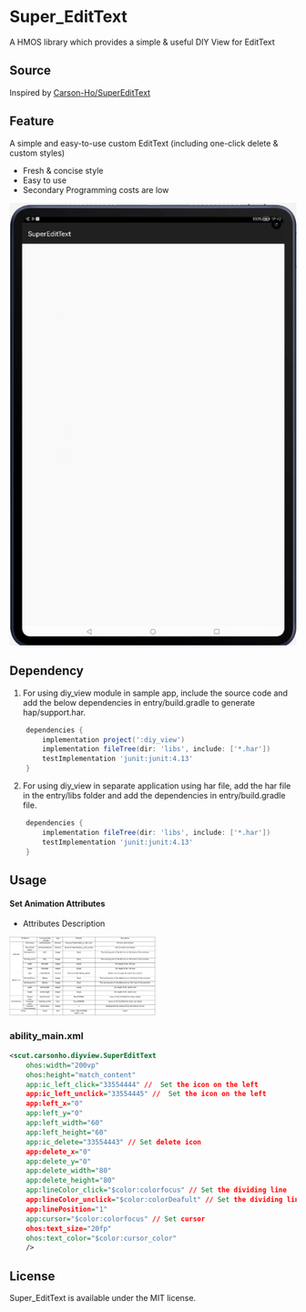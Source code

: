 # Super_EditText

A HMOS library which provides a simple & useful DIY View for EditText

## Source
Inspired by [Carson-Ho/SuperEditText](https://github.com/Carson-Ho/SuperEditText)

## Feature
A simple and easy-to-use custom EditText (including one-click delete & custom styles)
- Fresh & concise style
- Easy to use
- Secondary Programming costs are low

<img src="screenshots/SuperEditText.gif" width="956">

## Dependency
1. For using diy_view module in sample app, include the source code and add the below dependencies in entry/build.gradle to generate hap/support.har.
```groovy
	dependencies {
		implementation project(':diy_view')
        implementation fileTree(dir: 'libs', include: ['*.har'])
        testImplementation 'junit:junit:4.13'
	}
```
2. For using diy_view in separate application using har file, add the har file in the entry/libs folder and add the dependencies in entry/build.gradle file.
```groovy
	dependencies {
		implementation fileTree(dir: 'libs', include: ['*.har'])
		testImplementation 'junit:junit:4.13'
	}
```

## Usage

#### Set Animation Attributes
- Attributes Description

<img src="screenshots/Table.png" width="256">

### ability_main.xml
```xml
<scut.carsonho.diyview.SuperEditText
    ohos:width="200vp"
    ohos:height="match_content"
    app:ic_left_click="33554444" //  Set the icon on the left
    app:ic_left_unclick="33554445" //  Set the icon on the left
    app:left_x="0"
    app:left_y="0"
    app:left_width="60"
    app:left_height="60"
    app:ic_delete="33554443" // Set delete icon
    app:delete_x="0"
    app:delete_y="0"
    app:delete_width="80"
    app:delete_height="80"
    app:lineColor_click="$color:colorfocus" // Set the dividing line
    app:lineColor_unclick="$color:colorDeafult" // Set the dividing line
    app:linePosition="1"
    app:cursor="$color:colorfocus" // Set cursor
    ohos:text_size="20fp"
    ohos:text_color="$color:cursor_color"
    />
```

## License
Super_EditText is available under the MIT license.
